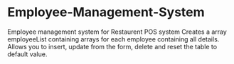 # Employee-Management-System
Employee management system for Restaurent POS system
Creates a array employeeList containing arrays for each employee containing all details.
Allows you to insert, update from the form, delete and reset the table to default value.
